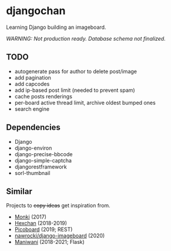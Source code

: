 # djangochan

Learning Django building an imageboard.

*WARNING: Not production ready. Database schema not finalized.*

## TODO

- autogenerate pass for author to delete post/image
- add pagination
- add capcodes
- add ip-based post limit (needed to prevent spam)
- cache posts renderings
- per-board active thread limit, archive oldest bumped ones
- search engine

## Dependencies

- Django
- django-environ
- django-precise-bbcode
- django-simple-captcha
- djangorestframework
- sorl-thumbnail

## Similar

Projects to ~~copy ideas~~ get inspiration from.

- [Monki](https://github.com/exclude/monki) (2017)
- [Hexchan](https://github.com/binakot/hexchan-engine) (2018-2019)
- [Picoboard](https://github.com/anonim-legivon/picoboard) (2019; REST)
- [nawrocki/django-imageboard](https://github.com/michal-nawrocki/django_imageboard) (2020)
- [Maniwani](https://github.com/DangerOnTheRanger/maniwani) (2018-2021; Flask)
